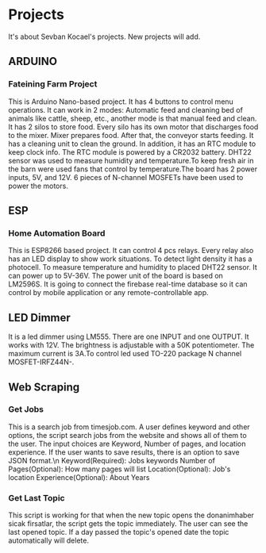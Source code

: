 # Projects
It's about Sevban Kocael's projects. New projects will add.

## ARDUINO

### Fateining Farm Project
This is Arduino Nano-based project. It has 4 buttons to control menu operations. It can work in 2 modes: Automatic feed and cleaning bed of animals like cattle, sheep, etc., another mode is that manual feed and clean. It has 2 silos to store food. Every silo has its own motor that discharges food to the mixer. Mixer prepares food. After that, the conveyor starts feeding.
It has a cleaning unit to clean the ground. In addition, it has an RTC module to keep clock info. The RTC module is powered by a CR2032 battery. DHT22 sensor was used to measure humidity and temperature.To keep fresh air in the barn were used fans that control by temperature.The board has 2 power inputs, 5V, and 12V. 6 pieces of N-channel MOSFETs have been used to power the motors.

## ESP

### Home Automation Board
This is ESP8266 based project. It can control 4 pcs relays. Every relay also has an LED display to show work situations. To detect light density it has a photocell. To measure temperature and humidity to placed DHT22 sensor. It can power up to 5V-36V. The power unit of the board is based on LM2596S. It is going to connect the firebase real-time database so it can control by mobile application or any remote-controllable app.

## LED Dimmer
It is a led dimmer using LM555. There are one INPUT and one OUTPUT. It works with 12V. The brightness is adjustable with a 50K potentiometer. The maximum current is 3A.To control led used TO-220 package N channel MOSFET-IRFZ44N-.

## Web Scraping
### Get Jobs
This is a search job from timesjob.com. A user defines keyword and other options, the script search jobs from the website and shows all of them to the user. The input choices are Keyword, Number of pages, and location experience. If the user wants to save results, there is an option to save JSON format.\n
Keyword(Required): Jobs keywords
Number of Pages(Optional): How many pages will list
Location(Optional): Job's location
Experience(Optional): About Years
### Get Last Topic
This script is working for that when the new topic opens the donanimhaber sicak firsatlar, the script gets the topic immediately. The user can see the last opened topic. If a day passed the topic's opened date the topic automatically will delete.
